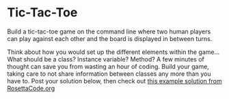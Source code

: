 # Tic-Tac-Toe
Build a tic-tac-toe game on the command line where two human players can play against each other and the board is displayed in between turns.

Think about how you would set up the different elements within the game… What should be a class? Instance variable? Method? A few minutes of thought can save you from wasting an hour of coding.
Build your game, taking care to not share information between classes any more than you have to.
Post your solution below, then check out [this example solution from RosettaCode.org](http://rosettacode.org/wiki/Tic-tac-toe#Ruby)
